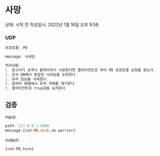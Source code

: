 # 사망

상태: 시작 전
작성일시: 2022년 1월 16일 오후 9:58

### UDP

```jsx
프로토콜: PD

message: 닉네임

처리내용:
1. 몬스터가 공격시 플레이어가 사망한다면 클라이언트로 부터 PD 프로토콜 요청을 받는다.
2. 유저 DB에서 동일한 닉네임을 조회한다.
3. 유저 정보를 삭제한다.
4. 참여자 배열에서 유저 객체를 제거한다.
5. 클라이언트로 true값을 넘겨준다.
```

## 검증

input:

```jsx
path: 127.0.0.1:9000
message:{cmd:PD,nick:im warrior}
```

output: 

```jsx
{cmd:PD,ture}
```